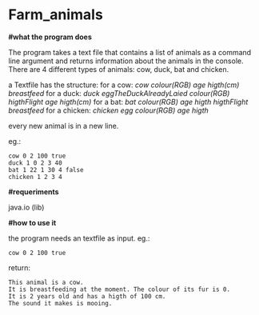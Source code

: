 # Farm_animals



__#what the program does__

The program takes a text file that contains a list of animals as a command line argument and returns information about the animals in the console.
There are 4 different types of animals: cow, duck, bat and chicken.

a Textfile has the structure: 
  for a cow: *cow colour(RGB) age higth(cm) breastfeed*
  for a duck: *duck eggTheDuckAlreadyLaied colour(RGB) higthFlight age higth(cm)*
  for a bat: *bat colour(RGB) age higth higthFlight breastfeed* 
  for a chicken: *chicken egg colour(RGB) age higth*

every new animal is in a new line. 

eg.:
```
cow 0 2 100 true
duck 1 0 2 3 40
bat 1 22 1 30 4 false
chicken 1 2 3 4
```



__#requeriments__

java.io (lib)



__#how to use it__

the program needs an textfile as input. eg.:
```
cow 0 2 100 true
```

return:
```
This animal is a cow. 
It is breastfeeding at the moment. The colour of its fur is 0. 
It is 2 years old and has a higth of 100 cm. 
The sound it makes is mooing.
```

